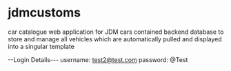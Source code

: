 # jdmcustoms
car catalogue web application for JDM cars contained backend database to store and manage all vehicles which are automatically pulled and displayed into a singular template

--Login Details---
username: test2@test.com
password: @Test

